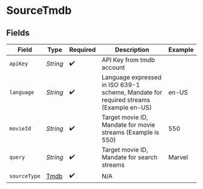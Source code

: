 # SourceTmdb


## Fields

| Field                                                                                | Type                                                                                 | Required                                                                             | Description                                                                          | Example                                                                              |
| ------------------------------------------------------------------------------------ | ------------------------------------------------------------------------------------ | ------------------------------------------------------------------------------------ | ------------------------------------------------------------------------------------ | ------------------------------------------------------------------------------------ |
| `apiKey`                                                                             | *String*                                                                             | :heavy_check_mark:                                                                   | API Key from tmdb account                                                            |                                                                                      |
| `language`                                                                           | *String*                                                                             | :heavy_check_mark:                                                                   | Language expressed in ISO 639-1 scheme, Mandate for required streams (Example en-US) | en-US                                                                                |
| `movieId`                                                                            | *String*                                                                             | :heavy_check_mark:                                                                   | Target movie ID, Mandate for movie streams (Example is 550)                          | 550                                                                                  |
| `query`                                                                              | *String*                                                                             | :heavy_check_mark:                                                                   | Target movie ID, Mandate for search streams                                          | Marvel                                                                               |
| `sourceType`                                                                         | [Tmdb](../../models/shared/Tmdb.md)                                                  | :heavy_check_mark:                                                                   | N/A                                                                                  |                                                                                      |